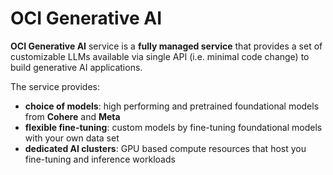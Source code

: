 # OCI Generative AI

**OCI Generative AI** service is a **fully managed service** that provides a set of customizable LLMs available via single API (i.e. minimal code change) to build generative AI applications.

The service provides:
- **choice of models**: high performing and pretrained foundational models from **Cohere** and **Meta**
- **flexible fine-tuning**: custom models by fine-tuning foundational models with your own data set
- **dedicated AI clusters**: GPU based compute resources that host you fine-tuning and inference workloads